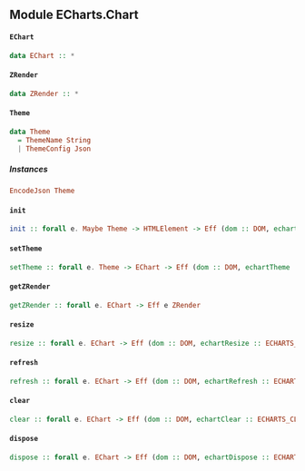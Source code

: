 ## Module ECharts.Chart

#### `EChart`

``` purescript
data EChart :: *
```

#### `ZRender`

``` purescript
data ZRender :: *
```

#### `Theme`

``` purescript
data Theme
  = ThemeName String
  | ThemeConfig Json
```

##### Instances
``` purescript
EncodeJson Theme
```

#### `init`

``` purescript
init :: forall e. Maybe Theme -> HTMLElement -> Eff (dom :: DOM, echartInit :: ECHARTS_INIT | e) EChart
```

#### `setTheme`

``` purescript
setTheme :: forall e. Theme -> EChart -> Eff (dom :: DOM, echartTheme :: ECHARTS_THEME_SET | e) EChart
```

#### `getZRender`

``` purescript
getZRender :: forall e. EChart -> Eff e ZRender
```

#### `resize`

``` purescript
resize :: forall e. EChart -> Eff (dom :: DOM, echartResize :: ECHARTS_RESIZE | e) Unit
```

#### `refresh`

``` purescript
refresh :: forall e. EChart -> Eff (dom :: DOM, echartRefresh :: ECHARTS_REFRESH | e) Unit
```

#### `clear`

``` purescript
clear :: forall e. EChart -> Eff (dom :: DOM, echartClear :: ECHARTS_CLEAR | e) Unit
```

#### `dispose`

``` purescript
dispose :: forall e. EChart -> Eff (dom :: DOM, echartDispose :: ECHARTS_DISPOSE | e) Unit
```


